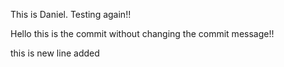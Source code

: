 This is Daniel. Testing again!!

Hello this is the commit without changing the commit message!!

this is new line added
